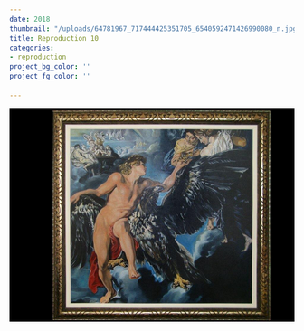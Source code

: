 ```yaml
---
date: 2018
thumbnail: "/uploads/64781967_717444425351705_6540592471426990080_n.jpg"
title: Reproduction 10
categories:
- reproduction
project_bg_color: ''
project_fg_color: ''

---
```

![](/uploads/64781967_717444425351705_6540592471426990080_n.jpg)